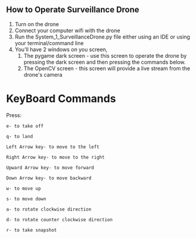 ## How to Operate Surveillance Drone 

1. Turn on the drone
2. Connect your computer wifi with the drone
3. Run the System_1_SurveillanceDrone.py file either using an IDE or using your terminal/command line
4. You'll have 2 windows on you screen, 
   1. The pygame dark screen - use this screen to operate the drone by pressing the dark screen and then pressing the commands below.
   2. The OpenCV screen - this screen will provide a live stream from the drone's camera


# KeyBoard Commands
Press:

    e- to take off
    
    q- to land
    
    Left Arrow key- to move to the left

    Right Arrow key- to move to the right

    Upward Arrow key- to move forward

    Down Arrow key- to move backward

    w- to move up

    s- to move down
    
    a- to rotate clockwise direction

    d- to rotate counter clockwise direction

    r- to take snapshot
    
    